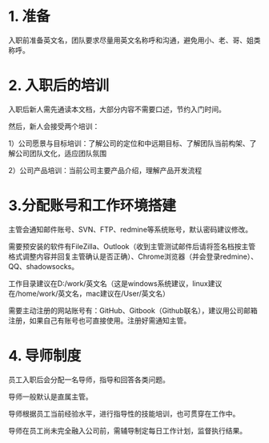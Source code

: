 # 1. 准备

入职前准备英文名，团队要求尽量用英文名称呼和沟通，避免用小、老、哥、姐类称呼。

# 2. 入职后的培训

入职后新人需先通读本文档，大部分内容不需要口述，节约入门时间。

然后，新人会接受两个培训：

1）公司愿景与目标培训：了解公司的定位和中远期目标、了解团队当前构架、了解公司团队文化，适应团队氛围

2）公司产品培训：当前公司主要产品介绍，理解产品开发流程

# 3.分配账号和工作环境搭建

主管会通知邮件账号、SVN、FTP、redmine等系统账号，默认密码建议修改。

需要预安装的软件有FileZilla、Outlook（收到主管测试邮件后请将签名档按主管格式调整内容并回复主管确认是否正确）、Chrome浏览器（并会登录redmine）、QQ、shadowsocks。

工作目录建议在D:/work/英文名（这是windows系统建议，linux建议在/home/work/英文名，mac建议在/User/英文名）

需要主动注册的网站账号有：GitHub、Gitbook（Github联名），建议用公司邮箱注册，如果自己有账号也可直接使用。注册好需通知主管。

# 4. 导师制度

员工入职后会分配一名导师，指导和回答各类问题。

导师一般默认是直属主管。

导师根据员工当前经验水平，进行指导性的技能培训，也可贯穿在工作中。

导师在员工尚未完全融入公司前，需辅导制定每日工作计划，监督执行结果。

